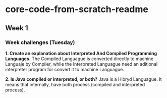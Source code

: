 # core-code-from-scratch-readme

## Week 1

### Week challenges (Tuesday) 

**1. Create an explanation about Interpreted And Compiled Programming Languages.** 
The Compiled Languague is converted directly to machine Languaje by Compiler, while the Interpreted Languague need an aditional interpreter program for convert it to machine Languague.

**2. Is Java compiled or interpreted, or both?** 
Java is a Hibryd Languague. It means that internally, have both process (compiled and interpreted process).
